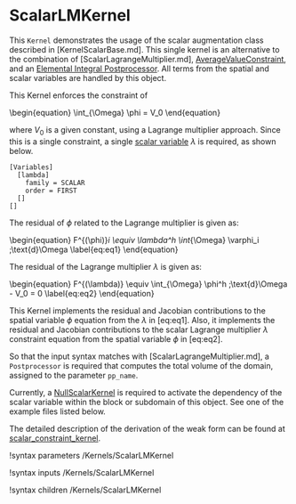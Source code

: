 # ScalarLMKernel

This `Kernel` demonstrates the usage of the scalar augmentation class described in [KernelScalarBase.md].
This single kernel is an alternative to the combination of [ScalarLagrangeMultiplier.md],
[AverageValueConstraint](source/scalarkernels/AverageValueConstraint.md), and an
[Elemental Integral Postprocessor](source/postprocessors/ElementIntegralVariablePostprocessor.md).
All terms from the spatial and scalar variables are handled by this object.

This Kernel enforces the constraint of

\begin{equation}
 \int_{\Omega} \phi = V_0
\end{equation}

where $V_0$ is a given constant, using a Lagrange multiplier approach. Since this is
a single constraint, a single [scalar variable](source/variables/MooseVariableScalar.md) $\lambda$ is required, as shown below.

```
[Variables]
  [lambda]
    family = SCALAR
    order = FIRST
  []
[]
```

The residual of $\phi$ related to the Lagrange multiplier is given as:

\begin{equation}
  F^{(\phi)}_i \equiv \lambda^h \int_{\Omega} \varphi_i \;\text{d}\Omega \label{eq:eq1}
\end{equation}

The residual of the Lagrange multiplier $\lambda$ is given as:

\begin{equation}
  F^{(\lambda)} \equiv \int_{\Omega} \phi^h \;\text{d}\Omega - V_0 = 0 \label{eq:eq2}
\end{equation}

This Kernel implements the residual and Jacobian contributions to the spatial variable $\phi$ equation
from the $\lambda$ in [eq:eq1].
Also, it implements the residual and Jacobian contributions to the scalar Lagrange multiplier
$\lambda$ constraint equation from the spatial variable $\phi$ in [eq:eq2].

So that the input syntax matches with [ScalarLagrangeMultiplier.md], a `Postprocessor` is required
that computes the total volume of the domain, assigned to the parameter `pp_name`.

Currently, a [NullScalarKernel](source/scalarkernels/NullScalarKernel.md) is required to activate the dependency of the scalar variable within the block or subdomain of this object. See one of the example files listed below.

The detailed description of the derivation of the weak form
can be found at [scalar_constraint_kernel](https://github.com/idaholab/large_media/blob/master/framework/scalar_constraint_kernel.pdf).

!syntax parameters /Kernels/ScalarLMKernel

!syntax inputs /Kernels/ScalarLMKernel

!syntax children /Kernels/ScalarLMKernel
